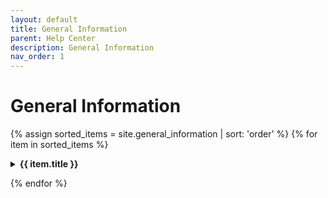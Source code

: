 ```yaml
---
layout: default
title: General Information
parent: Help Center
description: General Information
nav_order: 1
---
```


# General Information

{% assign sorted_items = site.general_information | sort: 'order' %}
{% for item in sorted_items %}

<details>
    <summary><b>{{ item.title }}</b></summary>
    {{item.content}}
    <a href="{{ item.url }}">Share</a>
</details>

{% endfor %}
